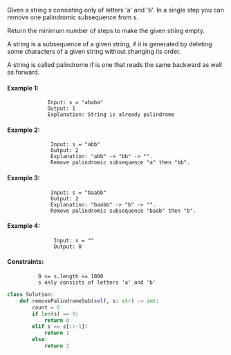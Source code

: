 Given a string s consisting only of letters 'a' and 'b'. In a single step you can remove one palindromic subsequence from s.

Return the minimum number of steps to make the given string empty.

A string is a subsequence of a given string, if it is generated by deleting some characters of a given string without changing its order.

A string is called palindrome if is one that reads the same backward as well as forward.

 

#### Example 1:
                 Input: s = "ababa"
                 Output: 1
                 Explanation: String is already palindrome

#### Example 2:
                  Input: s = "abb"
                  Output: 2
                  Explanation: "abb" -> "bb" -> "". 
                  Remove palindromic subsequence "a" then "bb".
#### Example 3:
                  Input: s = "baabb"
                  Output: 2
                  Explanation: "baabb" -> "b" -> "". 
                  Remove palindromic subsequence "baab" then "b".
#### Example 4:
                   Input: s = ""
                   Output: 0
 

#### Constraints:

              0 <= s.length <= 1000
              s only consists of letters 'a' and 'b'


```python
class Solution:
    def removePalindromeSub(self, s: str) -> int:
        count = 0
        if len(s) == 0:
            return 0
        elif s == s[::-1]:
            return 1
        else:
            return 2
                    
                   
